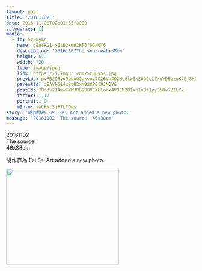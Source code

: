 ```yaml
---
layout: post
title: '20161102 ' 
date: 2016-11-08T02:01:35+0000 
categories: [] 
media:
  - id: 5z00y5s
    name: gEAYkG14xEtB2xm92KP0f9JNQY6
    description: '20161102The source46x38cm'   
    height: 613
    width: 720
    type: image/jpeg
    link: https://i.imgur.com/5z00y5s.jpg
    prevLoc: pvRBJO5yo9uwoQQgkvnzTO26Vn4O2MsGlw0x20O9c1ZXoVD6pzuK7Ej8K0KDczko0NGwjBFKRy83MAlLSkwDE4D5N4uD49roQzWMH4zyQnroo7IXDw0Lk128iEZ6X8wQQysR2MY6m2D2un8pYJBg44UrvL5OBKRMimkrEmOp4zI7NNO50Q4BH9gEZllK0ViYXkEJq9Y7CzOKl80pkjFVWprQYZA2sNPgXMv515ukwq4VZM8rFnW92NQoW1H9BDGX9mzJt90
    parentId: gEAYkG14xEtB2xm92KP0f9JNQY6
    postId: 70o3v21AmwTYW3RB9OOVCX8Loqx4V8CM2O1xp1vBf1yy95Ow7ZILYx
    factor: 1.17
    portrait: 0
    mInfo: vwCKNrSjFTLTQms
story: '胡作霏為 Fei Fei Art added a new photo.'  
message: '20161102  The source  46x38cm'  
---
```


20161102  
The source  
46x38cm
 
 
[//]: #story:
胡作霏為 Fei Fei Art added a new photo.


[//]: #media:  
<a href="https://i.imgur.com/5z00y5s.jpg"><img src="https://i.imgur.com/5z00y5s.jpg" height="255" width="300" /></a> 
 
